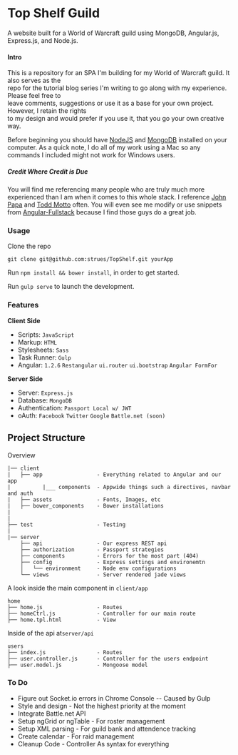Top Shelf Guild
===========

A website built for a World of Warcraft guild using MongoDB, Angular.js, Express.js, and Node.js.

#### Intro  
This is a repository for an SPA I'm building for my World of Warcraft guild. It also serves as the  
repo for the tutorial blog series I'm writing to go along with my experience. Please feel free to  
leave comments, suggestions or use it as a base for your own project.  However, I retain the rights  
to my design and would prefer if you use it, that you go your own creative way.  
  
Before beginning you should have [NodeJS](http://www.nodejs.com) and [MongoDB](http://www.mongodb.org/downloads) installed on your computer. As a quick note, I do all of my work using a Mac so any commands I included might not work for Windows users.  
  
##### Credit Where Credit is Due
You will find me referencing many people who are truly much more experienced than I am when it comes to this whole stack. I reference [John Papa](http://twitter.com/john_papa) and [Todd Motto](http://twitter.com/toddmotto) often. You will even see me modify or use snippets from [Angular-Fullstack](https://github.com/DaftMonk/generator-angular-fullstack) because I find those guys do a great job.  
  
### Usage

Clone the repo

`git clone git@github.com:strues/TopShelf.git yourApp`


Run `npm install && bower install`, in order to get started.


Run `gulp serve` to launch the development.

### Features

**Client Side**

* Scripts: `JavaScript`
* Markup:  `HTML`
* Stylesheets: `Sass`
* Task Runner: `Gulp`
* Angular: `1.2.6` `Restangular` `ui.router` `ui.bootstrap` `Angular FormFor`


**Server Side**

* Server: `Express.js`
* Database: `MongoDB`
* Authentication: `Passport Local w/ JWT`
* oAuth: `Facebook` `Twitter` `Google` `Battle.net (soon)`


## Project Structure

Overview

    |── client
    |   ├── app                 - Everything related to Angular and our app
    |          |___ components  - Appwide things such a directives, navbar and auth
    |   ├── assets              - Fonts, Images, etc
    |   ├── bower_components    - Bower installations
    |
    |
    ├── test                    - Testing
    |
    |── server
        ├── api                 - Our express REST api 
        ├── authorization       - Passport strategies
        ├── components          - Errors for the most part (404)
        ├── config              - Express settings and environemtn
        │   └── environment     - Node env configurations
        └── views               - Server rendered jade views

A look inside the main component in `client/app`

    home
    ├── home.js                 - Routes
    ├── homeCtrl.js             - Controller for our main route
    ├── home.tpl.html           - View

Inside of the api at`server/api`

    users
    ├── index.js                - Routes
    ├── user.controller.js      - Controller for the users endpoint
    ├── user.model.js           - Mongoose model


### To Do
* Figure out Socket.io errors in Chrome Console  -- Caused by Gulp
* Style and design          - Not the highest priority at the moment
* Integrate Battle.net API
* Setup ngGrid or ngTable   - For roster management
* Setup XML parsing         - For guild bank and attendence tracking
* Create calendar           - For raid management
* Cleanup Code              - Controller As syntax for everything
